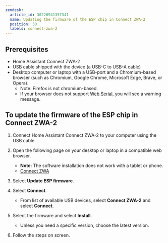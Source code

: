 ```yaml
---
zendesk:
  article_id: 30226941357341
  name: Updating the firmware of the ESP chip in Connect ZWA-2
  position: 30
  labels: connect-zwa-2
---
```


## Prerequisites

- Home Assistant Connect ZWA-2
- USB cable shipped with the device (a USB-C to USB-A cable)
- Desktop computer or laptop with a USB-port and a Chromium-based browser (such as Chromium, Google Chrome, Microsoft Edge, Brave, or Opera).
  - Note: Firefox is not chromium-based.
  - If your browser does not support [Web Serial](https://developer.mozilla.org/en-US/docs/Web/API/Web_Serial_API#browser_compatibility), you will see a warning message.

## To update the firmware of the ESP chip in Connect ZWA-2

1. Connect Home Assistant Connect ZWA-2 to your computer using the USB cable.
2. Open the following page on your desktop or laptop in a compatible web browser.
   - **Note**: The software installation does not work with a tablet or phone.
   - [Connect ZWA](https://home-assistant.github.io/zwa2-toolbox/)

3. Select **Update ESP firmware**.
4. Select **Connect**.
   - From list of available USB devices, select **Connect ZWA-2** and select **Connect**.
5. Select the firmware and select **Install**.
   - Unless you need a specific version, choose the latest version.
6. Follow the steps on screen.
